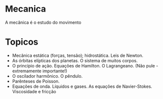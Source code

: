 # Mecanica

 A mecânica é o estudo do movimento

# Topicos

* Mecânica estática (forças, tensão); hidrostática. Leis de Newton.
* As órbitas elípticas dos planetas. O sistema de muitos corpos.
* O princípio de ação. Equações de Hamilton. O Lagrangeano. (Não pule - extremamente importante!)
* O oscilador harmônico. O pêndulo.
* Parênteses de Poisson.
* Equações de onda. Líquidos e gases. As equações de Navier-Stokes. Viscosidade e fricção